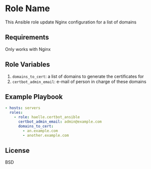 Role Name
=========

This Ansible role update Nginx configuration for a list of domains

Requirements
------------

Only works with Nginx

Role Variables
--------------

1. `domains_to_cert`: a list of domains to generate the certificates for
2. `certbot_admin_email`: e-mail of person in charge of these domains


Example Playbook
----------------

```yaml
- hosts: servers
  roles:
    - role: haelle.certbot_ansible
      certbot_admin_email: admin@example.com
      domains_to_cert:
        - an.example.com
        - another.example.com
```

License
-------

BSD
